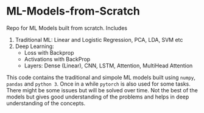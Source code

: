 # ML-Models-from-Scratch
Repo for ML Models  built from scratch. Includes 
1. Traditional ML: Linear and Logistic Regression, PCA, LDA, SVM etc
2. Deep Learning:
   - Loss with Backprop
   - Activations with BackProp
   - Layers: Dense (Linear), CNN, LSTM, Attention, MultiHead Attention

This code contains the traditional and simpole ML models built using `numpy`, `pandas` and `python 3`. Once in a while `pytorch` is also used for some tasks. There might be some issues but will be solved over time. Not the best of the models but gives good understanding of the problems and helps in deep understanding of the concepts.
